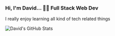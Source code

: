 ### Hi, I'm David... 👨‍💻 Full Stack Web Dev

I really enjoy learning all kind of tech related things

![David's GitHub Stats](https://github-readme-stats.vercel.app/api?username=DavidDeadly&count_private=true&show_icons=true&theme=blue-green&hide=issues)

